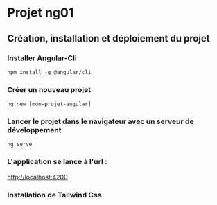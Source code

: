 # Projet ng01  
## Création, installation et déploiement du projet
### Installer Angular-Cli
`npm install -g @angular/cli`  
### Créer un nouveau projet  
`ng new [mon-projet-angular]`  
### Lancer le projet dans le navigateur avec un serveur de développement  
`ng serve`  
### L'application se lance à l'url :  
[http://localhost:4200](http://localhost:4200)  
### Installation de Tailwind Css  

